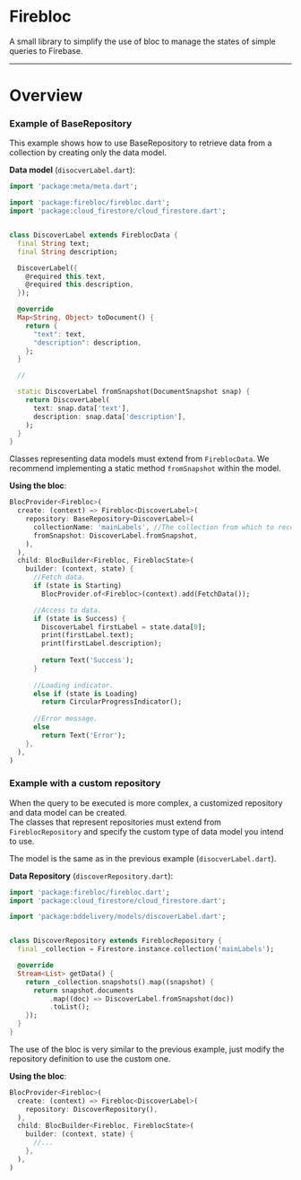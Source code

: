 # Firebloc
A small library to simplify the use of bloc to manage the states of simple queries to Firebase.

---

# Overview
### Example of BaseRepository
This example shows how to use BaseRepository to retrieve data from a collection by creating only the data model.

**Data model** (`disocverLabel.dart`):
```dart
import 'package:meta/meta.dart';

import 'package:firebloc/firebloc.dart';
import 'package:cloud_firestore/cloud_firestore.dart';


class DiscoverLabel extends FireblocData {
  final String text;
  final String description;

  DiscoverLabel({
    @required this.text,
    @required this.description,
  });

  @override
  Map<String, Object> toDocument() {
    return {
      "text": text,
      "description": description,
    };
  }

  //

  static DiscoverLabel fromSnapshot(DocumentSnapshot snap) {
    return DiscoverLabel(
      text: snap.data['text'],
      description: snap.data['description'],
    );
  }
}
```

Classes representing data models must extend from `FireblocData`.
We recommend implementing a static method `fromSnapshot` within the model.

**Using the bloc**:
```dart
BlocProvider<Firebloc>(
  create: (context) => Firebloc<DiscoverLabel>(
    repository: BaseRepository<DiscoverLabel>(
      collectionName: 'mainLabels', //The collection from which to recover data.
      fromSnapshot: DiscoverLabel.fromSnapshot,
    ),
  ),
  child: BlocBuilder<Firebloc, FireblocState>(
    builder: (context, state) {
      //Fetch data.
      if (state is Starting)
        BlocProvider.of<Firebloc>(context).add(FetchData());

      //Access to data.
      if (state is Success) {
        DiscoverLabel firstLabel = state.data[0];
        print(firstLabel.text);
        print(firstLabel.description);
        
        return Text('Success');
      }
      
      //Loading indicator.
      else if (state is Loading)
        return CircularProgressIndicator();
        
      //Error message.
      else
        return Text('Error');
    },
  ),
)
```

### Example with a custom repository
When the query to be executed is more complex, a customized repository and data model can be created. \
The classes that represent repositories must extend from `FireblocRepository`
and specify the custom type of data model you intend to use.

The model is the same as in the previous example (`disocverLabel.dart`).

**Data Repository** (`discoverRepository.dart`):

```dart
import 'package:firebloc/firebloc.dart';
import 'package:cloud_firestore/cloud_firestore.dart';

import 'package:bddelivery/models/discoverLabel.dart';


class DiscoverRepository extends FireblocRepository {
  final _collection = Firestore.instance.collection('mainLabels');

  @override
  Stream<List> getData() {
    return _collection.snapshots().map((snapshot) {
      return snapshot.documents
          .map((doc) => DiscoverLabel.fromSnapshot(doc))
          .toList();
    });
  }
}
```

The use of the bloc is very similar to the previous example,
just modify the repository definition to use the custom one.

**Using the bloc**:

```dart
BlocProvider<Firebloc>(
  create: (context) => Firebloc<DiscoverLabel>(
    repository: DiscoverRepository(),
  ),
  child: BlocBuilder<Firebloc, FireblocState>(
    builder: (context, state) {
      //...
    },
  ),
)
```
